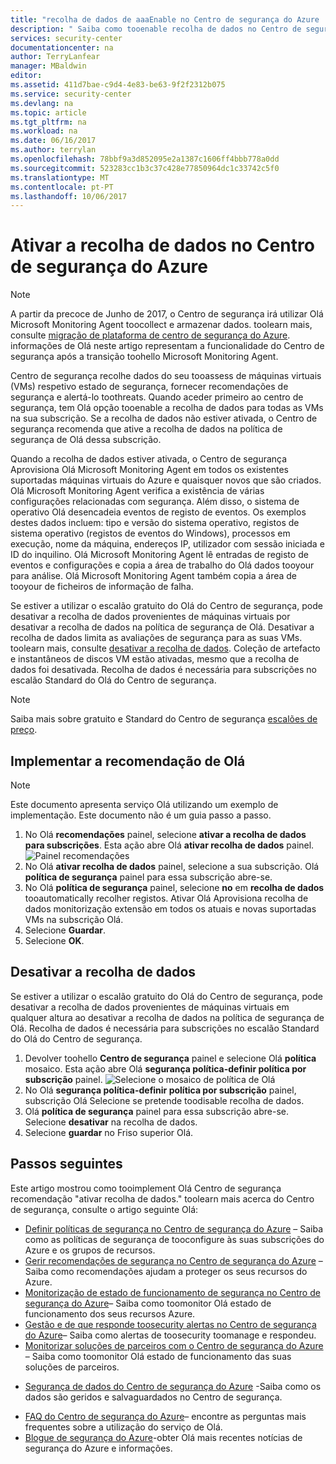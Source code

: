 ```yaml
---
title: "recolha de dados de aaaEnable no Centro de segurança do Azure | Microsoft Docs"
description: " Saiba como tooenable recolha de dados no Centro de segurança do Azure. "
services: security-center
documentationcenter: na
author: TerryLanfear
manager: MBaldwin
editor: 
ms.assetid: 411d7bae-c9d4-4e83-be63-9f2f2312b075
ms.service: security-center
ms.devlang: na
ms.topic: article
ms.tgt_pltfrm: na
ms.workload: na
ms.date: 06/16/2017
ms.author: terrylan
ms.openlocfilehash: 78bbf9a3d852095e2a1387c1606ff4bbb778a0dd
ms.sourcegitcommit: 523283cc1b3c37c428e77850964dc1c33742c5f0
ms.translationtype: MT
ms.contentlocale: pt-PT
ms.lasthandoff: 10/06/2017
---
```

# <a name="enable-data-collection-in-azure-security-center"></a>Ativar a recolha de dados no Centro de segurança do Azure

> [!NOTE]
> A partir da precoce de Junho de 2017, o Centro de segurança irá utilizar Olá Microsoft Monitoring Agent toocollect e armazenar dados. toolearn mais, consulte [migração de plataforma de centro de segurança do Azure](security-center-platform-migration.md). informações de Olá neste artigo representam a funcionalidade do Centro de segurança após a transição toohello Microsoft Monitoring Agent.
>
>

Centro de segurança recolhe dados do seu tooassess de máquinas virtuais (VMs) respetivo estado de segurança, fornecer recomendações de segurança e alertá-lo toothreats. Quando aceder primeiro ao centro de segurança, tem Olá opção tooenable a recolha de dados para todas as VMs na sua subscrição. Se a recolha de dados não estiver ativada, o Centro de segurança recomenda que ative a recolha de dados na política de segurança de Olá dessa subscrição.

Quando a recolha de dados estiver ativada, o Centro de segurança Aprovisiona Olá Microsoft Monitoring Agent em todos os existentes suportadas máquinas virtuais do Azure e quaisquer novos que são criados. Olá Microsoft Monitoring Agent verifica a existência de várias configurações relacionadas com segurança. Além disso, o sistema de operativo Olá desencadeia eventos de registo de eventos. Os exemplos destes dados incluem: tipo e versão do sistema operativo, registos de sistema operativo (registos de eventos do Windows), processos em execução, nome da máquina, endereços IP, utilizador com sessão iniciada e ID do inquilino. Olá Microsoft Monitoring Agent lê entradas de registo de eventos e configurações e copia a área de trabalho do Olá dados tooyour para análise. Olá Microsoft Monitoring Agent também copia a área de tooyour de ficheiros de informação de falha.

Se estiver a utilizar o escalão gratuito do Olá do Centro de segurança, pode desativar a recolha de dados provenientes de máquinas virtuais por desativar a recolha de dados na política de segurança de Olá. Desativar a recolha de dados limita as avaliações de segurança para as suas VMs. toolearn mais, consulte [desativar a recolha de dados](#disabling-data-collection). Coleção de artefacto e instantâneos de discos VM estão ativadas, mesmo que a recolha de dados foi desativada. Recolha de dados é necessária para subscrições no escalão Standard do Olá do Centro de segurança.

> [!NOTE]
> Saiba mais sobre gratuito e Standard do Centro de segurança [escalões de preço](security-center-pricing.md).
>
>

## <a name="implement-hello-recommendation"></a>Implementar a recomendação de Olá

> [!NOTE]
> Este documento apresenta serviço Olá utilizando um exemplo de implementação. Este documento não é um guia passo a passo.
>
>

1. No Olá **recomendações** painel, selecione **ativar a recolha de dados para subscrições**.  Esta ação abre Olá **ativar recolha de dados** painel.
   ![Painel recomendações][2]
2. No Olá **ativar recolha de dados** painel, selecione a sua subscrição. Olá **política de segurança** painel para essa subscrição abre-se.
3. No Olá **política de segurança** painel, selecione **no** em **recolha de dados** tooautomatically recolher registos. Ativar Olá Aprovisiona recolha de dados monitorização extensão em todos os atuais e novas suportadas VMs na subscrição Olá.
4. Selecione **Guardar**.
5. Selecione **OK**.

## <a name="disabling-data-collection"></a>Desativar a recolha de dados
Se estiver a utilizar o escalão gratuito do Olá do Centro de segurança, pode desativar a recolha de dados provenientes de máquinas virtuais em qualquer altura ao desativar a recolha de dados na política de segurança de Olá. Recolha de dados é necessária para subscrições no escalão Standard do Olá do Centro de segurança.

1. Devolver toohello **Centro de segurança** painel e selecione Olá **política** mosaico. Esta ação abre Olá **segurança política-definir política por subscrição** painel.
   ![Selecione o mosaico de política de Olá][5]
2. No Olá **segurança política-definir política por subscrição** painel, subscrição Olá Selecione se pretende toodisable recolha de dados.
3. Olá **política de segurança** painel para essa subscrição abre-se.  Selecione **desativar** na recolha de dados.
4. Selecione **guardar** no Friso superior Olá.

## <a name="next-steps"></a>Passos seguintes
Este artigo mostrou como tooimplement Olá Centro de segurança recomendação "ativar recolha de dados." toolearn mais acerca do Centro de segurança, consulte o artigo seguinte Olá:

* [Definir políticas de segurança no Centro de segurança do Azure](security-center-policies.md) – Saiba como as políticas de segurança de tooconfigure às suas subscrições do Azure e os grupos de recursos.
* [Gerir recomendações de segurança no Centro de segurança do Azure](security-center-recommendations.md) – Saiba como recomendações ajudam a proteger os seus recursos do Azure.
* [Monitorização de estado de funcionamento de segurança no Centro de segurança do Azure](security-center-monitoring.md)– Saiba como toomonitor Olá estado de funcionamento dos seus recursos Azure.
* [Gestão e de que responde toosecurity alertas no Centro de segurança do Azure](security-center-managing-and-responding-alerts.md)– Saiba como alertas de toosecurity toomanage e respondeu.
* [Monitorizar soluções de parceiros com o Centro de segurança do Azure](security-center-partner-solutions.md) – Saiba como toomonitor Olá estado de funcionamento das suas soluções de parceiros.
- [Segurança de dados do Centro de segurança do Azure](security-center-data-security.md) -Saiba como os dados são geridos e salvaguardados no Centro de segurança.
* [FAQ do Centro de segurança do Azure](security-center-faq.md)– encontre as perguntas mais frequentes sobre a utilização do serviço de Olá.
* [Blogue de segurança do Azure](http://blogs.msdn.com/b/azuresecurity/)-obter Olá mais recentes notícias de segurança do Azure e informações.

<!--Image references-->
[2]: ./media/security-center-enable-data-collection/recommendations.png
[3]: ./media/security-center-enable-data-collection/data-collection.png
[4]: ./media/security-center-enable-data-collection/storage-account.png
[5]: ./media/security-center-enable-data-collection/policy.png
[6]: ./media/security-center-enable-data-collection/disable-data-collection.png
